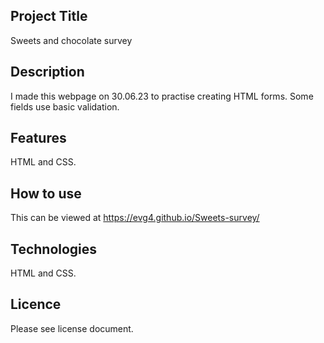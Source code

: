 ## Project Title
Sweets and chocolate survey
## Description
I made this webpage on 30.06.23 to practise creating HTML forms. Some fields use basic validation.
## Features
HTML and CSS.
## How to use
This can be viewed at https://evg4.github.io/Sweets-survey/
## Technologies
HTML and CSS.
## Licence
Please see license document.

